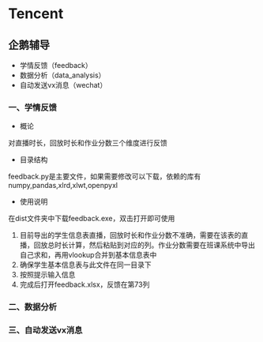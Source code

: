 # Tencent
## 企鹅辅导

* 学情反馈（feedback）
* 数据分析（data_analysis）
* 自动发送vx消息（wechat）
### 一、学情反馈
* 概论

对直播时长，回放时长和作业分数三个维度进行反馈
* 目录结构

feedback.py是主要文件，如果需要修改可以下载，依赖的库有numpy,pandas,xlrd,xlwt,openpyxl
* 使用说明

在dist文件夹中下载feedback.exe，双击打开即可使用
1. 目前导出的学生信息表直播，回放时长和作业分数不准确，需要在该表的直播，回放总时长计算，然后粘贴到对应的列。作业分数需要在班课系统中导出自己求和，再用vlookup合并到基本信息表中
2. 确保学生基本信息表与此文件在同一目录下
3. 按照提示输入信息
4. 完成后打开feedback.xlsx，反馈在第73列
### 二、数据分析
### 三、自动发送vx消息
